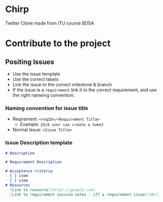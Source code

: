 # Chirp
Twitter Clone made from ITU course BDSA


# Contribute to the project

## Positing Issues
- Use the issue template
- Use the correct labels
- Link the issue to the correct milestone & branch
- If the issue is a `requirement` link it to the correct requirement, and use the right nameing convention.
### Naming convention for issue title
- Reqirement: `<reqID>/<Requirement Title>`
    - Example: `2d/A user can create a tweet`
- Normal Issue: `<Issue Title>`

### Issue Description template
```markdown
# Description

# Requirement Description

# Acceptence criteria
- [ ] item
- [ ] item
# Resources
- [Link to resource](https://google.com)
- [Link to requirement session notes - iff a requirement issue](URL)
```